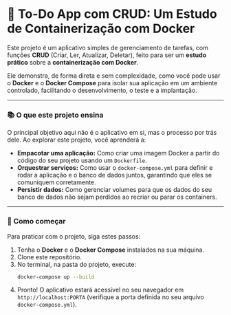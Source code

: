 # 🚀 To-Do App com CRUD: Um Estudo de Containerização com Docker

Este projeto é um aplicativo simples de gerenciamento de tarefas, com funções **CRUD** (Criar, Ler, Atualizar, Deletar), feito para ser um **estudo prático** sobre a **containerização com Docker**.

Ele demonstra, de forma direta e sem complexidade, como você pode usar o **Docker** e o **Docker Compose** para isolar sua aplicação em um ambiente controlado, facilitando o desenvolvimento, o teste e a implantação.

-----

### 📚 O que este projeto ensina

O principal objetivo aqui não é o aplicativo em si, mas o processo por trás dele. Ao explorar este projeto, você aprenderá a:

  - **Empacotar uma aplicação:** Como criar uma imagem Docker a partir do código do seu projeto usando um `Dockerfile`.
  - **Orquestrar serviços:** Como usar o `docker-compose.yml` para definir e rodar a aplicação e o banco de dados juntos, garantindo que eles se comuniquem corretamente.
  - **Persistir dados:** Como gerenciar volumes para que os dados do seu banco de dados não sejam perdidos ao recriar ou parar os containers.

-----

### 🚀 Como começar

Para praticar com o projeto, siga estes passos:

1.  Tenha o **Docker** e o **Docker Compose** instalados na sua máquina.
2.  Clone este repositório.
3.  No terminal, na pasta do projeto, execute:
    ```bash
    docker-compose up --build
    ```
4.  Pronto\! O aplicativo estará acessível no seu navegador em `http://localhost:PORTA` (verifique a porta definida no seu arquivo `docker-compose.yml`).
